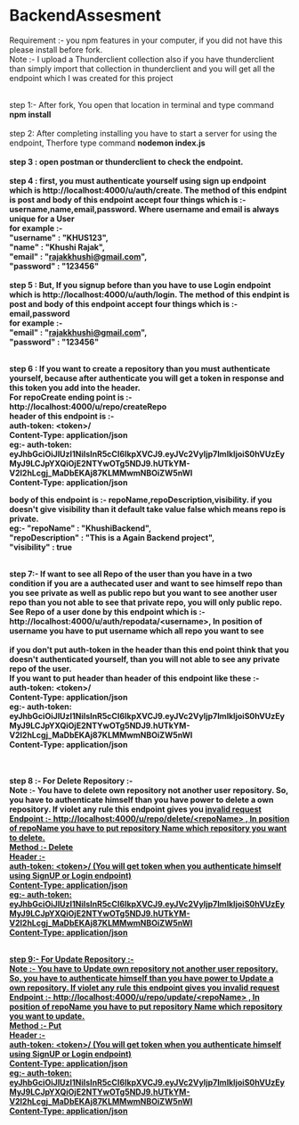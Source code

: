 # BackendAssesment
Requirement :- you npm features in your computer, if you did not have this please install before fork. <br/>
Note :- I upload a Thunderclient collection also if you have thunderclient than simply import that collection in thunderclient and you will get all the endpoint which I was created for this project 

<br/>step 1:- After fork, You open that location in terminal and type command <b>npm install</b> <br/>
<br/>step 2: After completing installing you have to start a server for using the endpoint, Therfore type command <b> nodemon index.js <b/> <br/>
<br/>step 3 : open postman or thunderclient to check the endpoint. <br/>
<br/>step 4 : first, you must authenticate yourself using sign up endpoint which is <b>http://localhost:4000/u/auth/create<b/>. The method of this endpint is post and body of this endpoint accept four things which is :- username,name,email,password. Where username and email is always unique for a User<br/>
  for example :-  <br/>   "username" : "KHUS123",<br/>
                     "name" : "Khushi Rajak",<br/>
                     "email" : "rajakkhushi@gmail.com",<br/>
                     "password" : "123456"<br/>
<br/>step 5 : But, If you signup before than you have to use Login endpoint which is <b>http://localhost:4000/u/auth/login<b/>. The method of this endpint is post and body of this endpoint accept four things which is :- email,password <br/>
  for example :-  <br/> "email" : "rajakkhushi@gmail.com",<br/>
                     "password" : "123456"<br/>
 
 <br/>step 6 : If you want to create a repository than you must authenticate yourself, because after authenticate you will get a token in response and this token you add into the header.<br/>
For repoCreate ending point is :- <b>http://localhost:4000/u/repo/createRepo<b/><br/>
header of this endpoint is :- <br/> auth-token: \<token>/<br/> 
                            Content-Type: application/json<br/>
eg:- auth-token: eyJhbGciOiJIUzI1NiIsInR5cCI6IkpXVCJ9.eyJVc2VyIjp7ImlkIjoiS0hVUzEyMyJ9LCJpYXQiOjE2NTYwOTg5NDJ9.hUTkYM-V2l2hLcgj_MaDbEKAj87KLMMwmNBOiZW5nWI <br/>
     Content-Type: application/json<br/>

body of this endpoint is :- repoName,repoDescription,visibility. if you doesn't give visibility than it default take value false which means repo is private.<br/>
  eg:- "repoName" : "KhushiBackend",<br/>
    "repoDescription" : "This is a Again Backend project", <br/>
    "visibility" : true <br/>
  
<br/>step 7:- If want to see all Repo of the user than you have in a two condition if you are a authecated user and want to see himself repo than you see private as well as public repo but you want to see another user repo than you not able to see that private repo, you will only public repo.
<br/>See Repo of a user done by this endpoint which is :- http://localhost:4000/u/auth/repodata/<username\>, In position of username you have to put username which all repo you want to see <br/>
 <br/>if you don't put auth-token in the header than this end point think that you doesn't authenticated yourself, than you will not able to see any private repo of the user.<br/>
If you want to put header than header of this endpoint like these :- <br/> auth-token: \<token>/<br/> 
                                                                      Content-Type: application/json<br/>
  eg:- auth-token: eyJhbGciOiJIUzI1NiIsInR5cCI6IkpXVCJ9.eyJVc2VyIjp7ImlkIjoiS0hVUzEyMyJ9LCJpYXQiOjE2NTYwOTg5NDJ9.hUTkYM-V2l2hLcgj_MaDbEKAj87KLMMwmNBOiZW5nWI <br/>
     Content-Type: application/json<br/>
<br/>
  
<br/>step 8 :- For Delete Repository :- <br/>
  Note :- You have to delete own repository not another user repository. So, you have to authenticate himself than you have power to delete a own repository. If violet any rule this endpoint gives you <b><u>invalid request<u/><b/> <br/> 
  Endpoint :- http://localhost:4000/u/repo/delete/<repoName\> , In position of repoName you have to put repository Name which repository you want to delete. <br/>
  Method :- Delete <br/>
  Header :- <br/> auth-token: \<token>/ (You will get token when you authenticate himself using SignUP or Login endpoint) <br/>
            Content-Type: application/json<br/>
  eg:- auth-token: eyJhbGciOiJIUzI1NiIsInR5cCI6IkpXVCJ9.eyJVc2VyIjp7ImlkIjoiS0hVUzEyMyJ9LCJpYXQiOjE2NTYwOTg5NDJ9.hUTkYM-V2l2hLcgj_MaDbEKAj87KLMMwmNBOiZW5nWI <br/>
     Content-Type: application/json<br/>
  
  <br/>step 9:- For Update Repository :- <br/>
  Note :- You have to Update own repository not another user repository. So, you have to authenticate himself than you have power to Update a own repository. If violet any rule this endpoint gives you <b><u>invalid request<u/><b/> <br/>
  Endpoint :- http://localhost:4000/u/repo/update/<repoName\> , In position of repoName you have to put repository Name which repository you want to update. <br/>
  Method :- Put <br/>
  Header :- <br/> auth-token: \<token>/ (You will get token when you authenticate himself using SignUP or Login endpoint) <br/>
            Content-Type: application/json<br/>
  eg:- auth-token: eyJhbGciOiJIUzI1NiIsInR5cCI6IkpXVCJ9.eyJVc2VyIjp7ImlkIjoiS0hVUzEyMyJ9LCJpYXQiOjE2NTYwOTg5NDJ9.hUTkYM-V2l2hLcgj_MaDbEKAj87KLMMwmNBOiZW5nWI <br/>
     Content-Type: application/json<br/>
  
  
